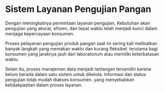 # Sistem Layanan Pengujian Pangan

Dengan meningkatnya permintaan layanan pengujian, Kebutuhan akan pengujian yang akurat, efisien, dan tepat waktu telah menjadi kunci dalam menjaga kepercayaan konsumen.

Proses pelayanan pengujian produk pangan saat ini sering kali melibatkan banyak langkah yang memakan waktu dan kurang fleksibel. terutama bagi konsumen yang jaraknya jauh dari laboratorium atau memiliki keterbatasan waktu.

Selain itu, proses manajemen data menjadi tantangan tersendiri karena belum berada dalam satu sistem untuk dikelola. Informasi dan status pengujian tidak mudah diakses konsumen. yang menyebabkan ketidakpastian dalam proses layanan.
